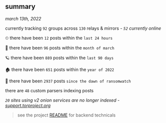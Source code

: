 
## summary
_march 13th, 2022_

currently tracking `92` groups across `130` relays & mirrors - _`52` currently online_

⏲ there have been `12` posts within the `last 24 hours`

🦈 there have been `96` posts within the `month of march`

🪐 there have been `889` posts within the `last 90 days`

🏚 there have been `651` posts within the `year of 2022`

🦕 there have been `2937` posts `since the dawn of ransomwatch`

there are `48` custom parsers indexing posts

_`20` sites using v2 onion services are no longer indexed - [support.torproject.org](https://support.torproject.org/onionservices/v2-deprecation/)_

> see the project [README](https://github.com/thetanz/ransomwatch#ransomwatch--) for backend technicals
